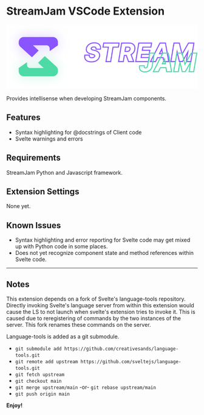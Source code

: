 # StreamJam VSCode Extension

![StreamJam Logo](streamjam-full-logo.svg)

Provides intellisense when developing StreamJam components.

## Features

- Syntax highlighting for @docstrings of Client code
- Svelte warnings and errors

## Requirements

StreamJam Python and Javascript framework.

## Extension Settings

None yet.

## Known Issues

- Syntax highlighting and error reporting for Svelte code may get mixed up with Python code in some places.
- Does not yet recognize component state and method references within Svelte code.

---

## Notes

This extension depends on a fork of Svelte's language-tools repository. Directly invoking Svelte's language server from within this extension would cause the LS to not launch when svelte's extension tries to invoke it. This is caused due to reregistering of commands by the two instances of the server. This fork renames these commands on the server.

Language-tools is added as a git submodule.
- `git submodule add https://github.com/creativesands/language-tools.git`
- `git remote add upstream https://github.com/sveltejs/language-tools.git`
- `git fetch upstream`
- `git checkout main`
- `git merge upstream/main` -or- `git rebase upstream/main`
- `git push origin main`

**Enjoy!**
